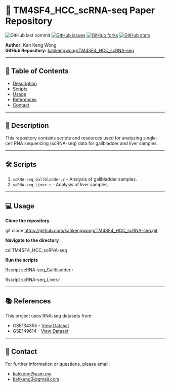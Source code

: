 # 🧬 TM4SF4_HCC_scRNA-seq Paper Repository
![GitHub last commit](https://img.shields.io/github/last-commit/kahkengwong/TM4SF4_HCC_scRNA-seq)
[![GitHub issues](https://img.shields.io/github/issues/kahkengwong/TM4SF4_HCC_scRNA-seq)](https://github.com/kahkengwong/TM4SF4_HCC_scRNA-seq/issues)
[![GitHub forks](https://img.shields.io/github/forks/kahkengwong/TM4SF4_HCC_scRNA-seq)](https://github.com/kahkengwong/TM4SF4_HCC_scRNA-seq/network)
[![GitHub stars](https://img.shields.io/github/stars/kahkengwong/TM4SF4_HCC_scRNA-seq)](https://github.com/kahkengwong/TM4SF4_HCC_scRNA-seq/stargazers)

**Author:** Kah Keng Wong  
**GitHub Repository:** [kahkengwong/TM4SF4_HCC_scRNA-seq](https://github.com/kahkengwong/TM4SF4_HCC_scRNA-seq)

---

## 📌 Table of Contents
- [Description](#description)
- [Scripts](#scripts)
- [Usage](#usage)
- [References](#references)
- [Contact](#contact)

---

## 📜 Description
This repository contains scripts and resources used for analyzing single-cell RNA sequencing (scRNA-seq) data for gallbladder and liver samples.

---

## 🛠️ **Scripts**
1. `scRNA-seq_Gallbladder.r` - Analysis of gallbladder samples.
2. `scRNA-seq_Liver.r` - Analysis of liver samples.

---

## 💻 **Usage**
**Clone the repository**

git clone https://github.com/kahkengwong/TM4SF4_HCC_scRNA-seq.git

**Navigate to the directory**

cd TM4SF4_HCC_scRNA-seq

**Run the scripts**

Rscript scRNA-seq_Gallbladder.r

Rscript scRNA-seq_Liver.r

---

## 📚 **References**
This project uses RNA-seq datasets from:
- GSE134355 - [View Dataset](https://www.ncbi.nlm.nih.gov/geo/query/acc.cgi?acc=GSE134355)
- GSE149614 - [View Dataset](https://www.ncbi.nlm.nih.gov/geo/query/acc.cgi?acc=GSE149614)

---

## 📧 **Contact**
For further information or questions, please email:
- [kahkeng@usm.my](mailto:kahkeng@usm.my)
- [kahkeng3@gmail.com](mailto:kahkeng3@gmail.com)
